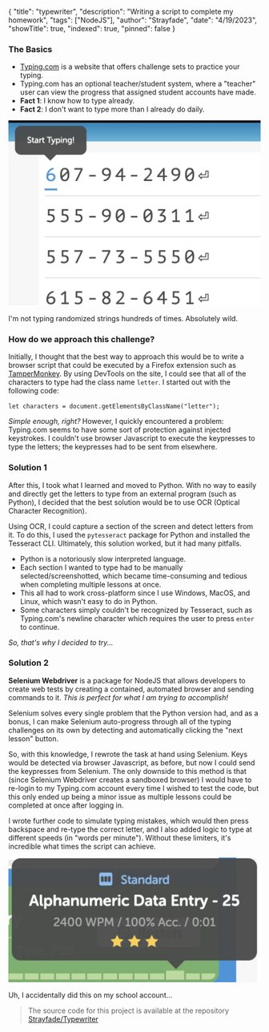 {
"title": "typewriter",
"description": "Writing a script to complete my homework",
"tags": ["NodeJS"],
"author": "Strayfade",
"date": "4/19/2023",
"showTitle": true,
"indexed": true,
"pinned": false
}

### The Basics

-   [Typing.com](https://typing.com) is a website that offers challenge sets to practice your typing.
-   Typing.com has an optional teacher/student system, where a "teacher" user can view the progress that assigned student accounts have made.
-   **Fact 1**: I know how to type already.
-   **Fact 2**: I don't want to type more than I already do daily.

<img src="/assets/images/Typing1.webp"/>
<p class="image-caption">I'm not typing randomized strings hundreds of times. Absolutely wild.</p>

### How do we approach this challenge?

Initially, I thought that the best way to approach this would be to write a browser script that could be executed by a Firefox extension such as [TamperMonkey](https://addons.mozilla.org/en-US/firefox/addon/tampermonkey/). By using DevTools on the site, I could see that all of the characters to type had the class name `letter`. I started out with the following code:

    let characters = document.getElementsByClassName("letter");

_Simple enough, right?_ However, I quickly encountered a problem: Typing.com seems to have some sort of protection against injected keystrokes. I couldn't use browser Javascript to execute the keypresses to type the letters; the keypresses had to be sent from elsewhere.

### Solution 1

After this, I took what I learned and moved to Python. With no way to easily and directly get the letters to type from an external program (such as Python), I decided that the best solution would be to use OCR (Optical Character Recognition).

Using OCR, I could capture a section of the screen and detect letters from it. To do this, I used the `pytesseract` package for Python and installed the Tesseract CLI. Ultimately, this solution worked, but it had many pitfalls.

-   Python is a notoriously slow interpreted language.
-   Each section I wanted to type had to be manually selected/screenshotted, which became time-consuming and tedious when completing multiple lessons at once.
-   This all had to work cross-platform since I use Windows, MacOS, and Linux, which wasn't easy to do in Python.
-   Some characters simply couldn't be recognized by Tesseract, such as Typing.com's newline character which requires the user to press `enter` to continue.

_So, that's why I decided to try..._

### Solution 2

**Selenium Webdriver** is a package for NodeJS that allows developers to create web tests by creating a contained, automated browser and sending commands to it. _This is perfect for what I am trying to accomplish!_

Selenium solves every single problem that the Python version had, and as a bonus, I can make Selenium auto-progress through all of the typing challenges on its own by detecting and automatically clicking the "next lesson" button.

So, with this knowledge, I rewrote the task at hand using Selenium. Keys would be detected via browser Javascript, as before, but now I could send the keypresses from Selenium. The only downside to this method is that (since Selenium Webdriver creates a sandboxed browser) I would have to re-login to my Typing.com account every time I wished to test the code, but this only ended up being a minor issue as multiple lessons could be completed at once after logging in.

I wrote further code to simulate typing mistakes, which would then press backspace and re-type the correct letter, and I also added logic to type at different speeds (in "words per minute"). Without these limiters, it's incredible what times the script can achieve.

<img src="/assets/images/Typing2.webp"/>
<p class="image-caption">Uh, I accidentally did this on my school account...</p>

> The source code for this project is available at the repository [Strayfade/Typewriter](https://github.com/Strayfade/Typewriter/blob/main/index.js)
